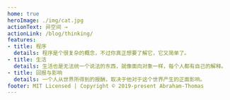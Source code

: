 ```yaml
---
home: true
heroImage: ./img/cat.jpg
actionText: 异空间 →
actionLink: /blog/thinking/
features:
- title: 程序
  details: 程序是个很复杂的概念，不过你真正想要了解它，它又简单了。
- title: 生活
  details: 生活也是无法统一个说法的东西，就像面向对象一样，每个人都有自己的解释。
- title: 回报与影响
  details: 一个人从世界所得到的报酬，取决于他对于这个世界产生的正面影响。
footer: MIT Licensed | Copyright © 2019-present Abraham-Thomas
---
```

